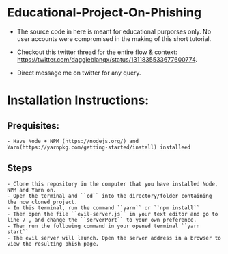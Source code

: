 # Educational-Project-On-Phishing

- The source code in here is meant for educational purporses only. No user accounts were compromised in the making of this short tutorial.

- Checkout this twitter thread for the entire flow & context: https://twitter.com/daggieblanqx/status/1311835533677600774.

- Direct message me on twitter for any query.


# Installation Instructions:

## Prequisites:
	
	- Have Node + NPM (https://nodejs.org/) and Yarn(https://yarnpkg.com/getting-started/install) installeed
	
## Steps
	
	- Clone this repository in the computer that you have installed Node, NPM and Yarn on.
	- Open the terminal and ``cd`` into the directory/folder containing the now cloned project.
	- In this terminal, run the command ``yarn`` or ``npm install``
	- Then open the file ``evil-server.js`` in your text editor and go to line 7 , and change the ``serverPort`` to your own preference.
	- Then run the following command in your opened terminal ``yarn start``
	- The evil server will launch. Open the server address in a browser to view the resulting phish page.